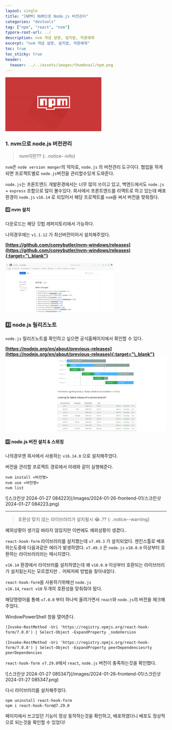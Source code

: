 ```yaml
---
layout: single
title: "[NPM] NVM으로 Node.js 버전관리"
categories: "devtools"
tag: ["npm", "react", "nvm"]
typora-root-url: ../
description: nvm 개념 설명, 설치법, 적용예제
excerpt: "nvm 개념 설명, 설치법, 적용예제"
toc: true
toc_sticky: true
header:
  teaser: ../../assets/images/thumbnail/npm.png
---
```


![NPM 썸네일](../../assets/images/thumbnail/npm.png)

### 1. nvm으로 node.js 버전관리

> &nbsp;nvm이란??
> {: .notice--info}

<code>nvm</code>은 <code>node version manger</code>의 약자로, <code>node.js</code> 의 버전관리 도구이다. 협업을 하게되면 프로젝트별로 <code>node.js</code>버전을 관리할수있게 도와준다.

<code>node.js</code>는 프론트엔드 개발환경에서는 너무 많이 쓰이고 있고, 백엔드에서도 <code>node.js</code> + <code>express</code> 조합으로 많이 볼수있다. 회사에서 프론트엔드를 리액트로 하고 있는데 배포환경이 <code>node.js</code> <code>v16.14</code> 로 되있어서 해당 프로젝트를 <code>nvm</code>을 써서 버전을 맞춰줬다.

#### 1️⃣ nvm 설치

다운로드는 해당 깃헙 레퍼지토리에서 가능하다.

나의경우에는 <code>v1.1.12</code> 가 최신버전이어서 설치해주었다.

**[https://github.com/coreybutler/nvm-windows/releases](https://github.com/coreybutler/nvm-windows/releases){:target="\_blank"}**

<img src="/images/2024-01-26-frontend-01/스크린샷 2024-01-27 083009.png" alt="스크린샷 2024-01-27 083009" style="zoom: 33%;" />

### 2️⃣ node.js 릴리즈노트

<code>node.js</code> 릴리즈노트를 확인하고 싶으면 공식홈페이지에서 확인할 수 있다.

**[https://nodejs.org/en/about/previous-releases](https://nodejs.org/en/about/previous-releases){:target="\_blank"}<img src="/images/2024-01-26-frontend-01/스크린샷 2024-01-27 083546.png" alt="스크린샷 2024-01-27 083546" style="zoom:67%;" />**

#### 3️⃣ node.js 버전 설치 & 스위칭

나의경우엔 회사에서 사용하는 <code>v16.14.0</code> 으로 설치해주었다.

버전을 관리할 프로젝트 경로에서 아래와 같이 실행해준다.

```
nvm install <버전명>
nvm use <버전명>
nvm list
```

![스크린샷 2024-01-27 084223](/images/2024-01-26-frontend-01/스크린샷 2024-01-27 084223.png)

---

> 호환성 맞지 않는 라이브러리가 설치될시 😂..??
> {: .notice--warning}

예외상황이 생기길 바라지 않았지만 이번에도 예외상황이 생겼다..

<code>react-hook-form</code> 라이브러리를 설치했는데 <code>v7.49.3</code> 가 설치되었다. 젠킨스툴로 배포하는도중에 다음과같은 에러가 발생하였다. <code>v7.49.3</code> 은 <code>node.js</code> <code>v18.0.0</code> 이상부터 호환하는 라이브러리라는 메시지였다.

<code>v16.14</code> 환경에서 라이브러를 설치하였는데 왜 <code>v18.0.0</code> 이상부터 호환되는 라이브러리가 설치됬는지는 모르겠지만 .. 어찌저찌 방법을 찾아내었다.

<code>react-hook-form</code>을 사용하기위해선 <code>node.js v16.14</code>, <code>react v18</code> 두개의 호환성을 맞춰줘야 됬다.

해당명령어를 통해 <code>v7.0.0</code> 부터 하나씩 올려가면서 <code>react</code>와 <code>node.js</code>의 버전을 체크해주었다.

WindowPowerShell 창을 열어준다.

```
(Invoke-RestMethod -Uri 'https://registry.npmjs.org/react-hook-form/7.0.0') | Select-Object -ExpandProperty _nodeVersion

(Invoke-RestMethod -Uri 'https://registry.npmjs.org/react-hook-form/7.0.0') | Select-Object -ExpandProperty peerDependenciesrty peerDependencies
```

<code>react-hook-form v7.29.0</code>에서 <code>react</code>, <code>node.js</code> 버전이 충족하는것을 확인했다.

![스크린샷 2024-01-27 085347](/images/2024-01-26-frontend-01/스크린샷 2024-01-27 085347.png)

다시 라이브러리를 설치해주었다.

```
npm uninstall react-hook-form
npm i react-hook-form@7.29.0
```

페이지에서 쓰고있던 기능이 정상 동작하는것을 확인하고, 배포하였더니 배포도 정상적으로 되는것을 확인할 수 있었다!
